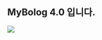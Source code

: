 <h2>MyBolog 4.0 입니다.</h2>
<img src= 'https://github.com/Honey99s/gittest1/assets/149447004/b362245a-3c15-42ab-bc69-5b8f1bb1ea22'>
